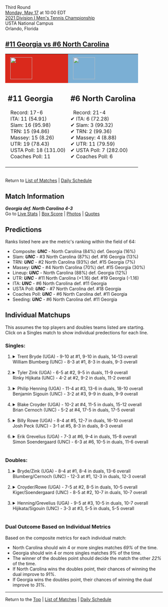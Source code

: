 Third Round[](#top)<a name="top"></a>  
[Monday, May 17](../../schedule/05-17.md) at 10:00 EDT  
[2021 Division I Men's Tennis Championship](../index.md)  
USTA National Campus  
Orlando, Florida  
## [#11 Georgia vs #6 North Carolina](https://www.ncaa.com/game/5833423)  

<table><tr style="background-color: #d9d9d9 !important"><td style="background-color: #DA291C !important"><img src="https://www.ncaa.com/sites/default/files/images/logos/schools/g/georgia.70.png" width="70" height="70" style="padding: 8px;" /></td><td style="background-color: #7BAFD4 !important"><img src="https://www.ncaa.com/sites/default/files/images/logos/schools/n/north-carolina.70.png" width="70" height="70" style="padding: 8px;" /></td></tr><tr>
<td>  

<h2>#11 Georgia</h2>  
&nbsp; Record: 17-6<br>  
&nbsp; ITA: 11 (54.91)<br>  
&nbsp; Slam: 16 (95.98)<br>  
&nbsp; TRN: 15 (94.86)<br>  
&nbsp; Massey: 15 (8.26)<br>  
&nbsp; UTR: 19 (78.43)<br>  
&nbsp; USTA Poll: 18 (131.00)<br>  
&nbsp; Coaches Poll: 11<br>  
<br>  

</td>
<td>  

<h2>#6 North Carolina</h2>  
&nbsp; Record: 21-4<br>  
&#10004; ITA: 6 (72.28)<br>  
&#10004; Slam: 3 (99.32)<br>  
&#10004; TRN: 2 (99.36)<br>  
&#10004; Massey: 4 (8.88)<br>  
&#10004; UTR: 11 (79.59)<br>  
&#10004; USTA Poll: 7 (282.00)<br>  
&#10004; Coaches Poll: 6<br>  
<br>  

</td>
</tr></table>  


<br>Return to [List of Matches](../index.md) &#124; [Daily Schedule](../../schedule/05-17.md)

## Match Information  
***Georgia def. North Carolina 4-3***  
Go to [Live Stats](http://scores.tennisticker.de/usa/ustanc/conf/league/sb.html?tournid=776&clubid=584-255&cn1=UNC&cn2=Georgia&ci1=584&ci2=255&lid=82) | [Box Score](https://www.ustanationalcampus.com/content/dam/nationalcampus/collegiate/ncaa2021/pdf/M16UGAUNC.pdf) | [Photos](https://www.ustanationalcampus.com/en/home/news/2021-mens-round-of-16-10-am-photos.html) | [Quotes](https://www.ustanationalcampus.com/content/dam/nationalcampus/collegiate/ncaa2021/pdf/M16UGAUNCQuotes.pdf)  

## Predictions  

Ranks listed here are the metric's ranking within the field of 64:  
- Composite: ***UNC*** - North Carolina (84%) def. Georgia (16%)  
- Slam: ***UNC*** - #3 North Carolina (87%) def. #16 Georgia (13%)  
- TRN: ***UNC*** - #2 North Carolina (93%) def. #15 Georgia (7%)  
- Massey: ***UNC*** - #4 North Carolina (70%) def. #15 Georgia (30%)  
- Lineup: ***UNC*** - North Carolina (88%) def. Georgia (12%)  
- UTR: ***UNC*** - #11 North Carolina (+1.16) def. #19 Georgia (-1.16)  
- ITA: ***UNC*** - #6 North Carolina def. #11 Georgia  
- USTA Poll: ***UNC*** - #7 North Carolina def. #18 Georgia  
- Coaches Poll: ***UNC*** - #6 North Carolina def. #11 Georgia  
- Seeding: ***UNC*** - #6 North Carolina def. #11 Georgia  

## Individual Matchups  
This assumes the top players and doubles teams listed are starting.  
Click on a Singles match to show individual predections for each line.  

### Singles:  

<ol>
<li><details>
<summary markdown="span">Trent Bryde (UGA) - 9-10 at #1, 9-10 in duals, 14-13 overall<br>William Blumberg (UNC) - 8-3 at #1, 8-3 in duals, 9-3 overall</summary>
<h4>Predictions</h4><ul>
<li>Composite: <b><i>UNC</i></b> - Blumberg (75%) def. Bryde (25%)</li>  
<li>Slam: <b><i>UNC</i></b> - Blumberg (79%) def. Bryde (21%)</li>  
<li>TRN: <b><i>UNC</i></b> - Blumberg (82%) def. Bryde (18%)</li>  
<li>Massey: <b><i>UNC</i></b> - Blumberg (66%) def. Bryde (34%)</li>  
<li>UTR: <b><i>UNC</i></b> - Blumberg (70%) def. Bryde (30%)</li>  
<li>ITA: <b><i>UGA</i></b> - Bryde (36.71) def. Blumberg (21.87)</li>  
</ul>
</details>&nbsp;</li>
<li><details>
<summary markdown="span">Tyler Zink (UGA) - 6-5 at #2, 9-5 in duals, 11-9 overall<br>Rinky Hijikata (UNC) - 4-2 at #2, 9-2 in duals, 11-2 overall</summary>
<h4>Predictions</h4><ul>
<li>Composite: <b><i>UNC</i></b> - Hijikata (80%) def. Zink (20%)</li>  
<li>Slam: <b><i>UNC</i></b> - Hijikata (76%) def. Zink (24%)</li>  
<li>TRN: <b><i>UNC</i></b> - Hijikata (82%) def. Zink (18%)</li>  
<li>Massey: <b><i>UNC</i></b> - Hijikata (77%) def. Zink (23%)</li>  
<li>UTR: <b><i>UNC</i></b> - Hijikata (85%) def. Zink (15%)</li>  
<li>ITA: <b><i>UNC</i></b> - Hijikata (27.96) def. Zink (25.30)</li>  
</ul>
</details>&nbsp;</li>
<li><details>
<summary markdown="span">Philip Henning (UGA) - 11-4 at #3, 13-6 in duals, 18-10 overall<br>Benjamin Sigouin (UNC) - 3-2 at #3, 9-9 in duals, 9-9 overall</summary>
<h4>Predictions</h4><ul>
<li>Composite: <b><i>UGA</i></b> - Henning (63%) def. Sigouin (37%)</li>  
<li>Slam: <b><i>UNC</i></b> - Sigouin (51%) def. Henning (49%)</li>  
<li>TRN: <b><i>UGA</i></b> - Henning (57%) def. Sigouin (43%)</li>  
<li>Massey: <b><i>UGA</i></b> - Henning (68%) def. Sigouin (32%)</li>  
<li>UTR: <b><i>UGA</i></b> - Henning (77%) def. Sigouin (23%)</li>  
<li>ITA: <b><i>UGA</i></b> - Henning (31.73) def. Sigouin (13.85)</li>  
</ul>
</details>&nbsp;</li>
<li><details>
<summary markdown="span">Blake Croyder (UGA) - 10-2 at #4, 11-5 in duals, 15-12 overall<br>Brian Cernoch (UNC) - 5-2 at #4, 17-5 in duals, 17-5 overall</summary>
<h4>Predictions</h4><ul>
<li>Composite: <b><i>UNC</i></b> - Cernoch (79%) def. Croyder (21%)</li>  
<li>Slam: <b><i>UNC</i></b> - Cernoch (80%) def. Croyder (20%)</li>  
<li>TRN: <b><i>UNC</i></b> - Cernoch (80%) def. Croyder (20%)</li>  
<li>Massey: <b><i>UNC</i></b> - Cernoch (75%) def. Croyder (25%)</li>  
<li>UTR: <b><i>UNC</i></b> - Cernoch (82%) def. Croyder (18%)</li>  
<li>ITA: <b><i>UNC</i></b> - Cernoch (12.67) def. Croyder (4.08)</li>  
</ul>
</details>&nbsp;</li>
<li><details>
<summary markdown="span">Billy Rowe (UGA) - 8-4 at #5, 12-7 in duals, 16-10 overall<br>Josh Peck (UNC) - 3-1 at #5, 8-3 in duals, 8-3 overall</summary>
<h4>Predictions</h4><ul>
<li>Composite: <b><i>UNC</i></b> - Peck (73%) def. Rowe (27%)</li>  
<li>Slam: <b><i>UNC</i></b> - Peck (70%) def. Rowe (30%)</li>  
<li>TRN: <b><i>UNC</i></b> - Peck (69%) def. Rowe (31%)</li>  
<li>Massey: <b><i>UNC</i></b> - Peck (73%) def. Rowe (27%)</li>  
<li>UTR: <b><i>UNC</i></b> - Peck (81%) def. Rowe (19%)</li>  
<li>ITA: <b><i>UNC</i></b> - Peck (4.29) def. Rowe (1.84)</li>  
</ul>
</details>&nbsp;</li>
<li><details>
<summary markdown="span">Erik Grevelius (UGA) - 7-3 at #6, 9-4 in duals, 15-8 overall<br>Simon Soendergaard (UNC) - 6-3 at #6, 10-5 in duals, 11-6 overall</summary>
<h4>Predictions</h4><ul>
<li>Composite: <b><i>UNC</i></b> - Soendergaard (54%) def. Grevelius (46%)</li>  
<li>Slam: <b><i>UNC</i></b> - Soendergaard (60%) def. Grevelius (40%)</li>  
<li>TRN: <b><i>UNC</i></b> - Soendergaard (61%) def. Grevelius (39%)</li>  
<li>Massey: <b><i>UNC</i></b> - Soendergaard (50%) def. Grevelius (50%)</li>  
<li>UTR: <b><i>UGA</i></b> - Grevelius (53%) def. Soendergaard (47%)</li>  
<li>ITA: <b><i>UNC</i></b> - Soendergaard (3.62) def. Grevelius (2.48)</li>  
</ul>
</details>&nbsp;</li>
</ol>

### Doubles:  

<ol>
<li><details>
<summary markdown="span">Bryde/Zink (UGA) - 8-4 at #1, 8-4 in duals, 13-6 overall<br>Blumberg/Cernoch (UNC) - 12-3 at #1, 12-3 in duals, 12-3 overall</summary>
<br>Sorry, we don't have any metrics for this match
</details>&nbsp;</li>
<li><details>
<summary markdown="span">Croyder/Rowe (UGA) - 7-5 at #2, 8-5 in duals, 10-5 overall<br>Kiger/Soendergaard (UNC) - 8-5 at #2, 10-7 in duals, 10-7 overall</summary>
<br>Sorry, we don't have any metrics for this match
</details>&nbsp;</li>
<li><details>
<summary markdown="span">Henning/Grevelius (UGA) - 9-5 at #3, 10-5 in duals, 10-7 overall<br>Hijikata/Sigouin (UNC) - 3-3 at #3, 5-5 in duals, 5-5 overall</summary>
<br>Sorry, we don't have any metrics for this match
</details>&nbsp;</li>
</ol>

### Dual Outcome Based on Individual Metrics  
  
Based on the composite metrics for each individual match:  
- North Carolina should win 4 or more singles matches *69%* of the time.  
- Georgia should win 4 or more singles matches *9%* of the time.  
- The winner of the doubles point should decide the match the other *22%* of the time.  
- If North Carolina wins the doubles point, their chances of winning the dual improve to *91%*.  
- If Georgia wins the doubles point, their chances of winning the dual improve to *31%*.  
  
------

Return to the [Top](#top) &#124; [List of Matches](../index.md) &#124; [Daily Schedule](../../schedule/05-17.md)  
